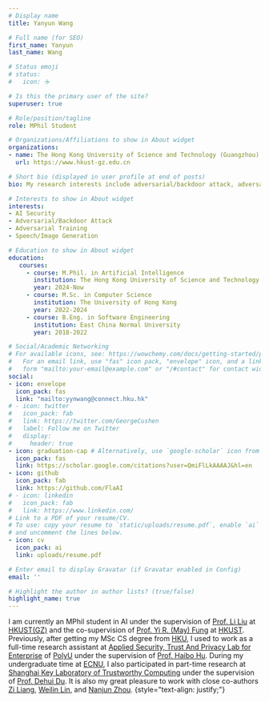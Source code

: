 ```yaml
---
# Display name
title: Yanyun Wang

# Full name (for SEO)
first_name: Yanyun
last_name: Wang

# Status emoji
# status:
#   icon: ☕️

# Is this the primary user of the site?
superuser: true

# Role/position/tagline
role: MPhil Student

# Organizations/Affiliations to show in About widget
organizations:
- name: The Hong Kong University of Science and Technology (Guangzhou)
  url: https://www.hkust-gz.edu.cn

# Short bio (displayed in user profile at end of posts)
bio: My research interests include adversarial/backdoor attack, adversarial training, and speech/image generation.

# Interests to show in About widget
interests:
- AI Security
- Adversarial/Backdoor Attack
- Adversarial Training
- Speech/Image Generation

# Education to show in About widget
education:
   courses:
     - course: M.Phil. in Artificial Intelligence
       institution: The Hong Kong University of Science and Technology (Guangzhou)
       year: 2024-Now
     - course: M.Sc. in Computer Science
       institution: The University of Hong Kong
       year: 2022-2024
     - course: B.Eng. in Software Engineering
       institution: East China Normal University
       year: 2018-2022

# Social/Academic Networking
# For available icons, see: https://wowchemy.com/docs/getting-started/page-builder/#icons
#   For an email link, use "fas" icon pack, "envelope" icon, and a link in the
#   form "mailto:your-email@example.com" or "/#contact" for contact widget.
social:
- icon: envelope
  icon_pack: fas
  link: "mailto:yynwang@connect.hku.hk"
# - icon: twitter
#   icon_pack: fab
#   link: https://twitter.com/GeorgeCushen
#   label: Follow me on Twitter
#   display:
#     header: true
- icon: graduation-cap # Alternatively, use `google-scholar` icon from `ai` icon pack
  icon_pack: fas
  link: https://scholar.google.com/citations?user=QmiFlLkAAAAJ&hl=en
- icon: github
  icon_pack: fab
  link: https://github.com/FlaAI
# - icon: linkedin
#   icon_pack: fab
#   link: https://www.linkedin.com/
# Link to a PDF of your resume/CV.
# To use: copy your resume to `static/uploads/resume.pdf`, enable `ai` icons in `params.yaml`,
# and uncomment the lines below.
- icon: cv
  icon_pack: ai
  link: uploads/resume.pdf

# Enter email to display Gravatar (if Gravatar enabled in Config)
email: ''

# Highlight the author in author lists? (true/false)
highlight_name: true
---
```

 
I am currently an MPhil student in AI under the supervision of [Prof. Li Liu](https://liliu-avril.github.io/) at [HKUST(GZ)](https://www.hkust-gz.edu.cn) and the co-supervision of [Prof. Yi R. (May) Fung](https://mayrfung.github.io/) at [HKUST](https://hkust.edu.hk/). Previously, after getting my MSc CS degree from [HKU](https://www.hku.hk/), I used to work as a full-time research assistant at [Applied Security, Trust And Privacy Lab for Enterprise](https://www.astaple.com/) of [PolyU](https://www.polyu.edu.hk/) under the supervision of [Prof. Haibo Hu](https://haibohu.org/). During my undergraduate time at [ECNU](https://english.ecnu.edu.cn/), I also participated in part-time research at [Shanghai Key Laboratory of Trustworthy Computing](https://tclab.ecnu.edu.cn/) under the supervision of [Prof. Dehui Du](https://scholar.google.com/citations?user=9WHLtvoAAAAJ&hl=en&oi=ao). It is also my great pleasure to work with close co-authors [Zi Liang](https://liangzid.github.io/research.html), [Weilin Lin](https://linweiii.github.io/), and [Nanjun Zhou](https://quantum-bitss.github.io/).
{style="text-align: justify;"}

